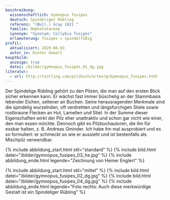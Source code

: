```yaml
---
beschreibung:
  wissenschaftlich: Gymnopus fusipes
  deutsch: Spindeliger Rübling
  referenz: "(Bull.) Gray 1821 "
  familie: Omphalotaceae
  synonym: "Synonym: Collybia fusipes"
  erlaeuterung: fusipes = spindelfüßig
profil:
  aktualisiert: 2020-08-03
  autor_in: Dieter Gewalt
hauptbild:
  anzeige: true
  datei: /bilder/gymnopus_fusipes_01_dg.jpg
literatur:
  - url: http://tintling.com/pilzbuch/arten/g/Gymnopus_fusipes.html
---
```

Der Spindelige Rübling gehört zu den Pilzen, die man auf den ersten Blick sicher erkennen kann. Er wächst fast immer büschelig an der Stammbasis lebender Eichen, seltener an Buchen. Seine herausragenden Merkmale sind die spindelig wurzelnden, oft verdrehten und längsfurchigen Stiele sowie rostbraune Flecken an Hut, Lamellen und Stiel. In der Summe dieser Eigenschaften wirkt der Pilz eher unattraktiv und schon gar nicht wie einer, den man essen möchte. Dennoch gibt es Pilzbuchautoren, die ihn für essbar halten, z. B. Andreas Gminder. Ich habe ihn mal ausprobiert und es so formuliert: er schmeckt so wie er aussieht und ist bestenfalls als Mischpilz verwendbar. 

{% include abbildung_start.html stil="standard" %}
{% include bild.html datei="/bilder/gymnopus_fusipes_03_he.jpg" %}
{% include abbildung_ende.html legende="Zeichnung von Heiner Englert" %}

{% include abbildung_start.html stil="mittel" %}
{% include bild.html datei="/bilder/gymnopus_fusipes_02_dg.jpg" %}
{% include bild.html datei="/bilder/gymnopus_fusipes_04_dg.jpg" %}
{% include abbildung_ende.html legende="Foto rechts: Auch diese merkwürdige Gestalt ist ein Spindeliger Rübling" %}